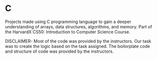 # C
Projects made using C programming language to gain a deeper understanding of arrays, data structures, algorithms, and memory. Part of the HarvardX CS50: Introduction to Computer Science Course.

DISCLAIMER- Most of the code was provided by the instructors. Our task was to create the logic based on the task assigned. The boilorplate code and structure of code was provided by the instructors.
